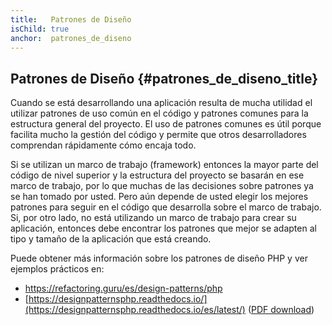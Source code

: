 ```yaml
---
title:   Patrones de Diseño
isChild: true
anchor:  patrones_de_diseno
---
```


## Patrones de Diseño {#patrones_de_diseno_title}

Cuando se está desarrollando una aplicación resulta de mucha utilidad el utilizar patrones de uso común en el código y
patrones comunes para la estructura general del proyecto. El uso de patrones comunes es útil porque facilita mucho la
gestión del código y permite que otros desarrolladores comprendan rápidamente cómo encaja todo.

Si se utilizan un marco de trabajo (framework) entonces la mayor parte del código de nivel superior y la
estructura del proyecto se basarán en ese marco de trabajo, por lo que muchas de las decisiones sobre patrones ya se han tomado
por usted. Pero aún depende de usted elegir los mejores patrones para seguir en el código que desarrolla sobre el marco de trabajo.
Si, por otro lado, no está utilizando un marco de trabajo para crear su aplicación, entonces debe encontrar los patrones que mejor
se adapten al tipo y tamaño de la aplicación que está creando.

Puede obtener más información sobre los patrones de diseño PHP y ver ejemplos prácticos en:

* <https://refactoring.guru/es/design-patterns/php>
* [https://designpatternsphp.readthedocs.io/](https://designpatternsphp.readthedocs.io/es/latest/) ([PDF download](https://www.computer-pdf.com/web-programming/php/924-tutorial-designpatternsphp-documentation.html))
